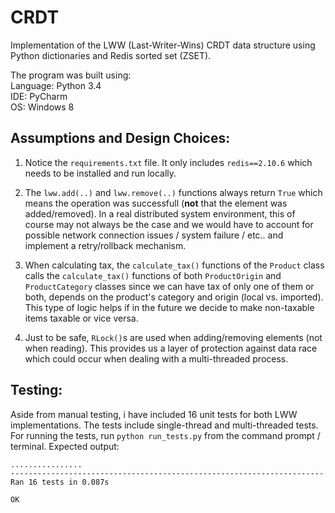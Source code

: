 # CRDT
Implementation of the LWW (Last-Writer-Wins) CRDT data structure
using Python dictionaries and Redis sorted set (ZSET).

The program was built using: <br />
Language: Python 3.4 <br />
IDE: PyCharm <br />
OS: Windows 8


## Assumptions and Design Choices:

1. Notice the `requirements.txt` file. It only includes `redis==2.10.6` which needs to be installed and run locally. 

2. The `lww.add(..)` and `lww.remove(..)` functions always return `True` which means the operation was successfull
(**not** that the element was added/removed).
In a real distributed system environment, this of course may not always be the case and we would have to account for possible
network connection issues / system failure / etc.. and implement a retry/rollback mechanism.

3. When calculating tax, the `calculate_tax()` functions of the `Product` class calls the `calculate_tax()` functions of both
`ProductOrigin` and `ProductCategory` classes since we can have tax of only one of them or both, depends on the product's
category and origin (local vs. imported).
This type of logic helps if in the future we decide to make non-taxable items taxable or vice versa.

4. Just to be safe, `RLock()`s are used when adding/removing elements (not when reading).
This provides us a layer of protection against data race which could occur when dealing with a multi-threaded process.

## Testing:

Aside from manual testing, i have included 16 unit tests for both LWW implementations.
The tests include single-thread and multi-threaded tests.
For running the tests, run `python run_tests.py` from the command prompt / terminal.
Expected output:
```
................
----------------------------------------------------------------------
Ran 16 tests in 0.087s

OK
```
